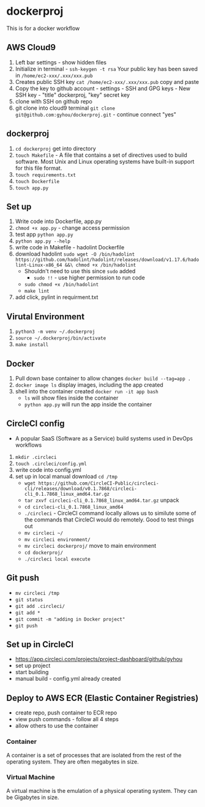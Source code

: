 # dockerproj
This is for a docker workflow

## AWS Cloud9
1. Left bar settings - show hidden files
1. Initialize in terminal - `ssh-keygen -t rsa`
Your public key has been saved in `/home/ec2-xxx/.xxx/xxx.pub`
1. Creates public SSH key `cat /home/ec2-xxx/.xxx/xxx.pub` copy and paste
1. Copy the key to github account - settings - SSH and GPG keys - New SSH key - "title" dockerproj, "key" secret key
1. clone with SSH on github repo
1. git clone into cloud9 terminal `git clone git@github.com:gyhou/dockerproj.git` - continue connect "yes"

## dockerproj
1. `cd dockerproj` get into directory
1. `touch Makefile` - A file that contains a set of directives used to build software. Most Unix and Linux operating systems have built-in support for this file format.
1. `touch requirements.txt`
1. `touch Dockerfile`
1. `touch app.py`

## Set up 
1. Write code into Dockerfile, app.py
1. `chmod +x app.py` - change access permission
1. test app `python app.py`
1. `python app.py --help`
1. write code in Makefile - hadolint Dockerfile
1. download hadolint `sudo wget -O /bin/hadolint https://github.com/hadolint/hadolint/releases/download/v1.17.6/hadolint-Linux-x86_64 &&\ chmod +x /bin/hadolint`
    - Shouldn't need to use this since `sudo` added
      - `sudo !!` - use higher permission to run code
    - `sudo chmod +x /bin/hadolint`
    - `make lint`
1. add click, pylint in requirment.txt

## Virutal Environment
1. `python3 -m venv ~/.dockerproj`
1. `source ~/.dockerproj/bin/activate`
1. `make install`

## Docker
1. Pull down base container to allow changes `docker build --tag=app .`
1. `docker image ls` display images, including the app created
1. shell into the container created `docker run -it app bash`
    - `ls` will show files inside the container
    - `python app.py` will run the app inside the container
    
## CircleCI config
- A popular SaaS (Software as a Service) build systems used in DevOps workflows
1. `mkdir .circleci`
1. `touch .circleci/config.yml`
1. write code into config.yml
1. set up in local manual download `cd /tmp`
    - `wget https://github.com/CircleCI-Public/circleci-cli/releases/download/v0.1.7868/circleci-cli_0.1.7868_linux_amd64.tar.gz`
    - `tar zxvf circleci-cli_0.1.7868_linux_amd64.tar.gz` unpack
    - `cd circleci-cli_0.1.7868_linux_amd64`
    - `./circleci` - CircleCI command locally allows us to similute some of the commands that CircleCI would do remotely. Good to test things out
    - `mv circleci ~/`
    - `mv circleci environment/`
    - `mv circleci dockerproj/` move to main environment
    - `cd dockerproj/`
    - `./circleci local execute`
    
## Git push
- `mv circleci /tmp`
- `git status`
- `git add .circleci/`
- `git add *`
- `git commit -m "adding in Docker project"`
- `git push`

## Set up in CircleCI
- https://app.circleci.com/projects/project-dashboard/github/gyhou
- set up project
- start building
- manual build - config.yml already created

## Deploy to AWS ECR (Elastic Container Registries)
- create repo, push container to ECR repo
- view push commands - follow all 4 steps
- allow others to use the container

### Container
A container is a set of processes that are isolated from the rest of the operating system. They are often megabytes in size.

### Virtual Machine
A virtual machine is the emulation of a physical operating system. They can be Gigabytes in size.
